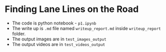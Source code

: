 # **Finding Lane Lines on the Road** 

* The code is python notebook - `p1.ipynb`
* The write up is `.md` file named `writeup_report.md` inside `writeup_report` folder.
* The output images are in `test_images_output`
* The output videos are in `test_videos_output`